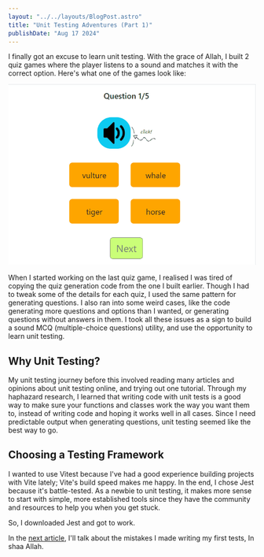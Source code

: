 ```yaml
---
layout: "../../layouts/BlogPost.astro"
title: "Unit Testing Adventures (Part 1)"
publishDate: "Aug 17 2024"
---
```


I finally got an excuse to learn unit testing. With the grace of Allah, I built 2 quiz games where the player listens to a sound and matches it with the correct option. Here's what one of the games look like:

![Playing the animal sounds quiz game](../../assets/unit-testing-1/animal-sounds-game.gif)

When I started working on the last quiz game, I realised I was tired of copying the quiz generation code from the one I built earlier. Though I had to tweak some of the details for each quiz, I used the same pattern for generating questions. I also ran into some weird cases, like the code generating more questions and options than I wanted, or generating questions without answers in them.
I took all these issues as a sign to build a sound MCQ (multiple-choice questions) utility, and use the opportunity to learn unit testing.

## Why Unit Testing?

My unit testing journey before this involved reading many articles and opinions about unit testing online, and trying out one tutorial. Through my haphazard research, I learned that writing code with unit tests is a good way to make sure your functions and classes work the way you want them to, instead of writing code and hoping it works well in all cases. Since I need predictable output when generating questions, unit testing seemed like the best way to go.

## Choosing a Testing Framework

I wanted to use Vitest because I've had a good experience building projects with Vite lately; Vite's build speed makes me happy. In the end, I chose Jest because it's battle-tested. As a newbie to unit testing, it makes more sense to start with simple, more established tools since they have the community and resources to help you when you get stuck.

So, I downloaded Jest and got to work.

In the [next article](./unit-testing-2), I'll talk about the mistakes I made writing my first tests, In shaa Allah. 